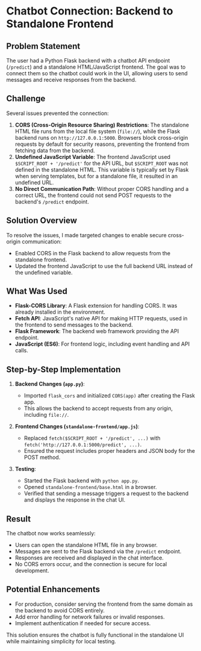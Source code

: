 # Chatbot Connection: Backend to Standalone Frontend

## Problem Statement
The user had a Python Flask backend with a chatbot API endpoint (`/predict`) and a standalone HTML/JavaScript frontend. The goal was to connect them so the chatbot could work in the UI, allowing users to send messages and receive responses from the backend.

## Challenge
Several issues prevented the connection:
1. **CORS (Cross-Origin Resource Sharing) Restrictions**: The standalone HTML file runs from the local file system (`file://`), while the Flask backend runs on `http://127.0.0.1:5000`. Browsers block cross-origin requests by default for security reasons, preventing the frontend from fetching data from the backend.
2. **Undefined JavaScript Variable**: The frontend JavaScript used `$SCRIPT_ROOT + '/predict'` for the API URL, but `$SCRIPT_ROOT` was not defined in the standalone HTML. This variable is typically set by Flask when serving templates, but for a standalone file, it resulted in an undefined URL.
3. **No Direct Communication Path**: Without proper CORS handling and a correct URL, the frontend could not send POST requests to the backend's `/predict` endpoint.

## Solution Overview
To resolve the issues, I made targeted changes to enable secure cross-origin communication:
- Enabled CORS in the Flask backend to allow requests from the standalone frontend.
- Updated the frontend JavaScript to use the full backend URL instead of the undefined variable.

## What Was Used
- **Flask-CORS Library**: A Flask extension for handling CORS. It was already installed in the environment.
- **Fetch API**: JavaScript's native API for making HTTP requests, used in the frontend to send messages to the backend.
- **Flask Framework**: The backend web framework providing the API endpoint.
- **JavaScript (ES6)**: For frontend logic, including event handling and API calls.

## Step-by-Step Implementation
1. **Backend Changes (`app.py`)**:
   - Imported `flask_cors` and initialized `CORS(app)` after creating the Flask app.
   - This allows the backend to accept requests from any origin, including `file://`.

2. **Frontend Changes (`standalone-frontend/app.js`)**:
   - Replaced `fetch($SCRIPT_ROOT + '/predict', ...)` with `fetch('http://127.0.0.1:5000/predict', ...)`.
   - Ensured the request includes proper headers and JSON body for the POST method.

3. **Testing**:
   - Started the Flask backend with `python app.py`.
   - Opened `standalone-frontend/base.html` in a browser.
   - Verified that sending a message triggers a request to the backend and displays the response in the chat UI.

## Result
The chatbot now works seamlessly:
- Users can open the standalone HTML file in any browser.
- Messages are sent to the Flask backend via the `/predict` endpoint.
- Responses are received and displayed in the chat interface.
- No CORS errors occur, and the connection is secure for local development.

## Potential Enhancements
- For production, consider serving the frontend from the same domain as the backend to avoid CORS entirely.
- Add error handling for network failures or invalid responses.
- Implement authentication if needed for secure access.

This solution ensures the chatbot is fully functional in the standalone UI while maintaining simplicity for local testing.

